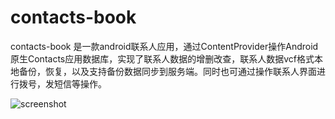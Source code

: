 contacts-book
=============

contacts-book 是一款android联系人应用，通过ContentProvider操作Android原生Contacts应用数据库，实现了联系人数据的增删改查，联系人数据vcf格式本地备份，恢复，以及支持备份数据同步到服务端。同时也可通过操作联系人界面进行拨号，发短信等操作。

![screenshot](https://raw2.github.com/lazybios/contacts-book/master/Screenshot.jpg)

